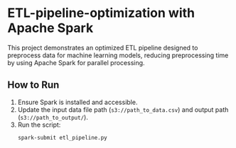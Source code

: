 # ETL-pipeline-optimization with Apache Spark


This project demonstrates an optimized ETL pipeline designed to preprocess data for machine learning models, reducing preprocessing time by using Apache Spark for parallel processing.

## How to Run
1. Ensure Spark is installed and accessible.
2. Update the input data file path (`s3://path_to_data.csv`) and output path (`s3://path_to_output/`).
3. Run the script:
   ```bash
   spark-submit etl_pipeline.py
